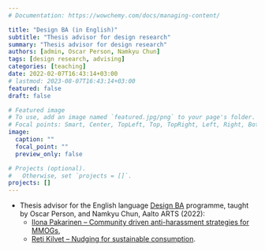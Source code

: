 ```yaml
---
# Documentation: https://wowchemy.com/docs/managing-content/

title: "Design BA (in English)"
subtitle: "Thesis advisor for design research"
summary: "Thesis advisor for design research"
authors: [admin, Oscar Person, Namkyu Chun]
tags: [design research, advising]
categories: [teaching]
date: 2022-02-07T16:43:14+03:00
# lastmod: 2023-08-07T16:43:14+03:00
featured: false
draft: false

# Featured image
# To use, add an image named `featured.jpg/png` to your page's folder.
# Focal points: Smart, Center, TopLeft, Top, TopRight, Left, Right, BottomLeft, Bottom, BottomRight.
image:
  caption: ""
  focal_point: ""
  preview_only: false

# Projects (optional).
#   Otherwise, set `projects = []`.
projects: []
---
```


- Thesis advisor for the English language [Design BA](https://www.aalto.fi/en/study-options/design-bachelor-of-arts-master-of-arts-art-and-design) programme, taught by Oscar Person, and Namkyu Chun,  Aalto ARTS (2022): 
    - [Ilona Pakarinen – Community driven anti-harassment strategies for MMOGs](https://aaltodoc.aalto.fi/handle/123456789/115534),
    - [Reti Kilvet – Nudging for sustainable consumption](https://aaltodoc.aalto.fi/handle/123456789/119014).